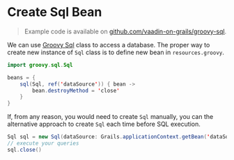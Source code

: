 # Create Sql Bean

> Example code is available on
[github.com/vaadin-on-grails/groovy-sql](https://github.com/vaadin-on-grails/groovy-sql).

We can use [Groovy Sql](http://groovy.codehaus.org/api/groovy/sql/Sql.html) class to access a database. The proper way to create new instance of `Sql` class is to define new bean in `resources.groovy`.

``` java
import groovy.sql.Sql

beans = {
    sql(Sql, ref('dataSource')) { bean ->
        bean.destroyMethod = 'close'
    }
}
```

If, from any reason, you would need to create `Sql` manually, you can the alternative approach to create `Sql` each time before SQL execution.

``` java
Sql sql = new Sql(dataSource: Grails.applicationContext.getBean('dataSource'))
// execute your queries
sql.close()
```
